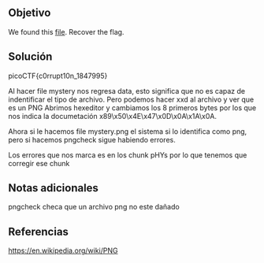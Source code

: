 ## Objetivo
We found this [file](https://jupiter.challenges.picoctf.org/static/ab30fcb7d47364b4190a7d3d40edb551/mystery). Recover the flag.
## Solución

picoCTF{c0rrupt10n_1847995}


Al hacer file mystery nos regresa data, esto significa que no es capaz de indentificar el tipo de archivo.
Pero podemos  hacer xxd al archivo y ver que es un PNG
Abrimos hexeditor y cambiamos los 8 primeros bytes por los que nos indica la documetación x89\x50\x4E\x47\x0D\x0A\x1A\x0A.

Ahora si le hacemos file mystery.png el sistema si lo identifica como png, pero si hacemos pngcheck sigue habiendo errores.

Los errores que nos marca es en los chunk pHYs por lo que tenemos que corregir ese chunk


## Notas adicionales
pngcheck checa que un archivo png no este dañado

## Referencias
https://en.wikipedia.org/wiki/PNG
